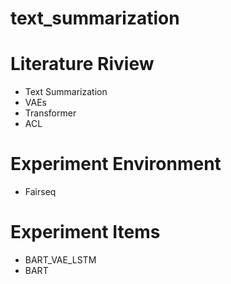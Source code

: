 # text_summarization



# Literature Riview
* Text Summarization
* VAEs
* Transformer
* ACL


# Experiment Environment
* Fairseq



# Experiment Items
* BART_VAE_LSTM
* BART